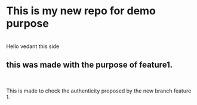 # This is my new repo for demo purpose
<br>
Hello vedant this side


## this was made with the purpose of feature1.

<br>

This is made to check the authenticity proposed by the new branch feature 1.
